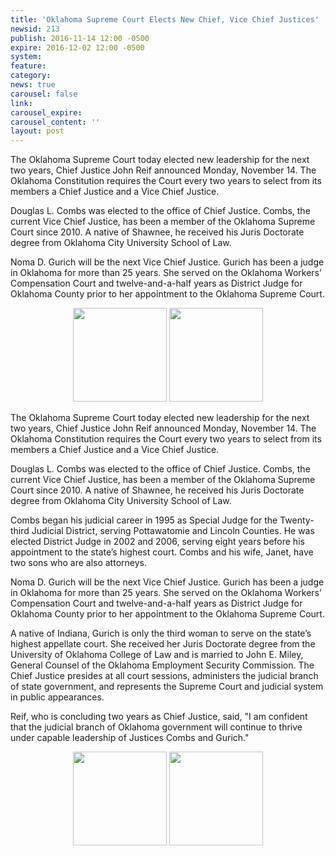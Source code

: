 ```yaml
---
title: 'Oklahoma Supreme Court Elects New Chief, Vice Chief Justices'
newsid: 213
publish: 2016-11-14 12:00 -0500
expire: 2016-12-02 12:00 -0500
system: 
feature: 
category: 
news: true
carousel: false
link: 
carousel_expire: 
carousel_content: ''
layout: post
---
```

<p>The Oklahoma Supreme Court today elected new leadership for the next two years, Chief Justice John Reif announced Monday, November 14. The Oklahoma Constitution requires the Court every two years to select from its members a Chief Justice and a Vice Chief Justice.</p>
<p>Douglas L. Combs was elected to the office of Chief Justice.  Combs, the current Vice Chief Justice, has been a member of the Oklahoma Supreme Court since 2010.  A native of Shawnee, he received his Juris Doctorate degree from Oklahoma City University School of Law. </p>
<p>Noma D. Gurich will be the next Vice Chief Justice.  Gurich has been a judge in Oklahoma for more than 25 years.  She served on the Oklahoma Workers’ Compensation Court and twelve-and-a-half years as District Judge for Oklahoma County prior to her appointment to the Oklahoma Supreme Court.</p>
<div style="text-align: center;">
<img style="width: 150px;" src="http://www.oscn.net/images/judges/id/douglascombs.jpg" alt=""/>
<img style="width: 150px;" src="http://www.oscn.net/images/judges/id/nomagurich.jpg" alt=""/>
</div>

 <!--more-->
<p>The Oklahoma Supreme Court today elected new leadership for the next two years, Chief Justice John Reif announced Monday, November 14. The Oklahoma Constitution requires the Court every two years to select from its members a Chief Justice and a Vice Chief Justice.</p>
<p>Douglas L. Combs was elected to the office of Chief Justice.  Combs, the current Vice Chief Justice, has been a member of the Oklahoma Supreme Court since 2010.  A native of Shawnee, he received his Juris Doctorate degree from Oklahoma City University School of Law. </p>
<p>Combs began his judicial career in 1995 as Special Judge for the Twenty-third Judicial District, serving Pottawatomie and Lincoln Counties.  He was elected District Judge in 2002 and 2006, serving eight years before his appointment to the state’s highest court. Combs and his wife, Janet, have two sons who are also attorneys.</p>
<p>Noma D. Gurich will be the next Vice Chief Justice.  Gurich has been a judge in Oklahoma for more than 25 years.  She served on the Oklahoma Workers’ Compensation Court and twelve-and-a-half years as District Judge for Oklahoma County prior to her appointment to the Oklahoma Supreme Court. </p>
<p>A native of Indiana, Gurich is only the third woman to serve on the state’s highest appellate court.  She received her Juris Doctorate degree from the University of Oklahoma College of Law and is married to John E. Miley, General Counsel of the Oklahoma Employment Security Commission.
The Chief Justice presides at all court sessions, administers the judicial branch of state government, and represents the Supreme Court and judicial system in public appearances. </p>
<p>Reif, who is concluding two years as Chief Justice, said, "I am confident that the judicial branch of Oklahoma government will continue to thrive under capable leadership of Justices Combs and Gurich."</p>
<div style="text-align: center;">
<img style="width: 150px;" src="http://www.oscn.net/images/judges/id/douglascombs.jpg" alt=""/>
<img style="width: 150px;" src="http://www.oscn.net/images/judges/id/nomagurich.jpg" alt=""/>
</div>
